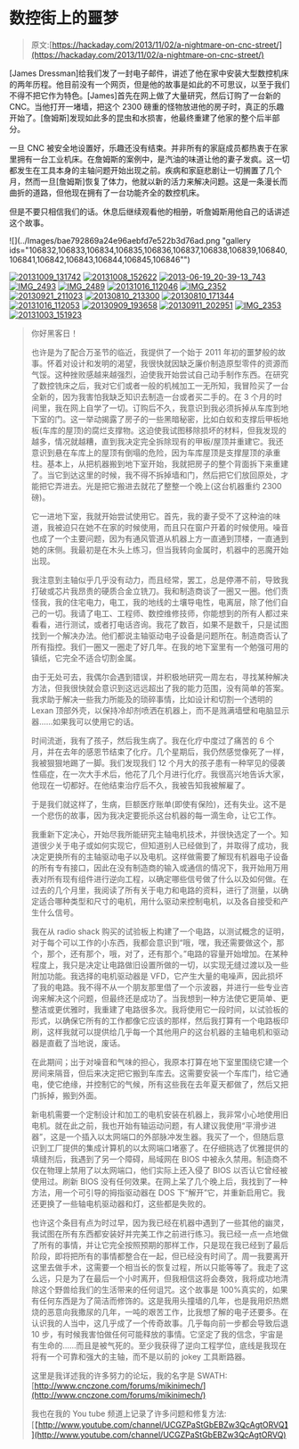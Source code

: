 # 数控街上的噩梦

> 原文:[https://hackaday.com/2013/11/02/a-nightmare-on-cnc-street/](https://hackaday.com/2013/11/02/a-nightmare-on-cnc-street/)

[James Dressman]给我们发了一封电子邮件，讲述了他在家中安装大型数控机床的两年历程。他目前没有一个网页，但是他的故事是如此的不可思议，以至于我们不得不把它作为特色。[James]首先在网上做了大量研究，然后订购了一台新的 CNC。当他打开一堵墙，把这个 2300 磅重的怪物放进他的房子时，真正的乐趣开始了。[詹姆斯]发现如此多的昆虫和水损害，他最终重建了他家的整个后半部分。

一旦 CNC 被安全地设置好，乐趣还没有结束。并非所有的家庭成员都热衷于在家里拥有一台工业机床。在詹姆斯的案例中，是汽油的味道让他的妻子发疯。这一切都发生在工具本身的主轴问题开始出现之前。疾病和家庭悲剧让一切搁置了几个月，然而一旦[詹姆斯]恢复了体力，他就以新的活力来解决问题。这是一条漫长而曲折的道路，但他现在拥有了一台功能齐全的数控机床。

但是不要只相信我们的话。休息后继续观看他的相册，听詹姆斯用他自己的话讲述这个故事。

![](../Images/bae792869a24e96aebfd7e522b3d76ad.png "gallery ids="106832,106833,106834,106835,106836,106837,106838,106839,106840,106841,106842,106843,106844,106845,106846"")

 [![20131009_131742](../Images/ecb604c0f521f5d5c2ba4237ab797cc1.png "20131009_131742")](https://hackaday.com/2013/11/02/a-nightmare-on-cnc-street/20131009_131742/)  [![20131008_152622](../Images/db2976fc65f26cb094a95a9ef67fe931.png "20131008_152622")](https://hackaday.com/2013/11/02/a-nightmare-on-cnc-street/20131008_152622/)  [![2013-06-19_20-39-13_743](../Images/e38465c7c53ed7a9685841a877c11e1c.png "2013-06-19_20-39-13_743")](https://hackaday.com/2013/11/02/a-nightmare-on-cnc-street/2013-06-19_20-39-13_743/)  [![IMG_2493](../Images/12f09a8cdb34ea154a3c0311e2f07aa3.png "IMG_2493")](https://hackaday.com/2013/11/02/a-nightmare-on-cnc-street/img_2493/)  [![IMG_2489](../Images/cd6a963ac41a0065802cc1488519b0f8.png "IMG_2489")](https://hackaday.com/2013/11/02/a-nightmare-on-cnc-street/img_2489/)  [![20131016_112046](../Images/999648ef16e2bfc70aed7c4edb3bd822.png "20131016_112046")](https://hackaday.com/2013/11/02/a-nightmare-on-cnc-street/20131016_112046/)  [![IMG_2352](../Images/824690b31f56f6b8f890d69941cbe14f.png "IMG_2352")](https://hackaday.com/2013/11/02/a-nightmare-on-cnc-street/img_2352/)  [![20130921_211023](../Images/28b9f01d4cef5b03bded9ebbe557123b.png "20130921_211023")](https://hackaday.com/2013/11/02/a-nightmare-on-cnc-street/20130921_211023/)  [![20130810_213300](../Images/31aa2c9d0669e46024b7801e004cffda.png "20130810_213300")](https://hackaday.com/2013/11/02/a-nightmare-on-cnc-street/20130810_213300/)  [![20130810_171344](../Images/d216d0be830f4ee403c523a5349994f2.png "20130810_171344")](https://hackaday.com/2013/11/02/a-nightmare-on-cnc-street/20130810_171344/)  [![20131016_112053](../Images/c41503794e6ba5b68acb4ababbfe5e7d.png "20131016_112053")](https://hackaday.com/2013/11/02/a-nightmare-on-cnc-street/20131016_112053/)  [![20130909_193658](../Images/9a3c4cd67c2b8de5ddcdab856567cb6b.png "20130909_193658")](https://hackaday.com/2013/11/02/a-nightmare-on-cnc-street/20130909_193658/)  [![20130911_202951](../Images/bf0f40cfd4f5df80e881260b67f34eb3.png "20130911_202951")](https://hackaday.com/2013/11/02/a-nightmare-on-cnc-street/20130911_202951/)  [![IMG_2353](../Images/6461bd4577858a6188c5cbdcfde5ca69.png "IMG_2353")](https://hackaday.com/2013/11/02/a-nightmare-on-cnc-street/img_2353-2/)  [![20131003_151923](../Images/8e1f6e15917c1d1815e82a6576d89024.png "20131003_151923")](https://hackaday.com/2013/11/02/a-nightmare-on-cnc-street/20131003_151923/) 

> 你好黑客日！
> 
> 也许是为了配合万圣节的临近，我提供了一个始于 2011 年初的噩梦般的故事。怀着对设计和发明的渴望，我很快就因缺乏廉价制造原型零件的资源而气馁。这种挫败感越来越强烈，迫使我开始尝试自己动手制作东西。在研究了数控铣床之后，我对它们或者一般的机械加工一无所知，我冒险买了一台全新的，因为我害怕我缺乏知识去制造一台或者买二手的。在 3 个月的时间里，我在网上自学了一切。订购后不久，我意识到我必须拆掉从车库到地下室的门。这一举动揭露了房子的一些黑暗秘密，比如白蚁和支撑后甲板地板(车库的屋顶)的腐烂支撑物。这迫使我试图移除损坏的材料，但我发现的越多，情况就越糟，直到我决定完全拆除现有的甲板/屋顶并重建它。我还意识到悬在车库上的屋顶有倒塌的危险，因为车库屋顶是支撑屋顶的承重柱。基本上，从把机器搬到地下室开始，我就把房子的整个背面拆下来重建了。当它到达这里的时候，我不得不拆掉墙和门，然后把它们放回原处，才能把它弄进去。光是把它搬进去就花了整整一个晚上(这台机器重约 2300 磅)。
> 
> 它一进地下室，我就开始尝试使用它。首先，我的妻子受不了这种油的味道，我被迫只在她不在家的时候使用，而且只在窗户开着的时候使用。噪音也成了一个主要问题，因为有通风管道从机器上方一直通到顶楼，一直通到她的床侧。我最初是在木头上练习，但当我转向金属时，机器中的恶魔开始出现。
> 
> 我注意到主轴似乎几乎没有动力，而且经常，罢工，总是停滞不前，导致我打破或芯片我昂贵的硬质合金立铣刀。我和制造商谈了一圈又一圈。他们责怪我，我的住宅电力，电工，我的地线的土壤导电性，电离层，除了他们自己的一切。我请了电工、工程师、数控维修技师，你能想到的所有人都过来看看，进行测试，或者打电话咨询。我花了数百，如果不是数千，只是试图找到一个解决办法。他们都说主轴驱动电子设备是问题所在。制造商否认了所有指控。我们一圈又一圈走了好几年。在我的地下室里有一个勉强可用的镇纸，它完全不适合切割金属。
> 
> 由于无处可去，我偶尔会遇到错误，并积极地研究一周左右，寻找某种解决方法，但我很快就会意识到这远远超出了我的能力范围，没有简单的答案。我求助于解决一些我力所能及的琐碎事情，比如设计和切割一个透明的 Lexan 顶部外壳，以保持冷却剂喷洒在机器上，而不是溅满墙壁和电脑显示器……如果我可以使用它的话。
> 
> 时间流逝，我有了孩子，然后我生病了。我在化疗中度过了痛苦的 6 个月，并在去年的感恩节结束了化疗。几个星期后，我仍然感觉像死了一样，我被狠狠地踢了一脚。我们发现我们 12 个月大的孩子患有一种罕见的侵袭性癌症，在一次大手术后，他花了几个月进行化疗。我很高兴地告诉大家，他现在一切都好。在他结束治疗后不久，我被告知我被解雇了。
> 
> 于是我们就这样了，生病，巨额医疗账单(即使有保险)，还有失业。这不是一个悲伤的故事，因为我决定要扼杀这台机器的每一滴生命，让它工作。
> 
> 我重新下定决心，开始尽我所能研究主轴电机技术，并很快选定了一个。知道很少关于电子或如何实现它，但知道别人已经做到了，并取得了成功，我决定更换所有的主轴驱动电子以及电机。这样做需要了解现有机器电子设备的所有专有接口，因此在没有制造商的输入或通信的情况下，我开始用万用表对所有现有组件进行逆向工程，以确定哪些信号做了什么以及如何做。在过去的几个月里，我阅读了所有关于电力和电路的资料，进行了测量，以确定适合哪种类型和尺寸的电机，用什么驱动来控制电机，以及各自接受和产生什么信号。
> 
> 我在从 radio shack 购买的试验板上构建了一个电路，以测试概念的证明，对于每个可以工作的小东西，我都会意识到“哦，嘿，我还需要做这个，那个，那个，还有那个，哦，对了，还有那个。”电路的容量开始增加。在某种程度上，我只是决定让电路做旧设置所做的一切，以实现无缝过渡以及一些附加功能。我选择的电机驱动器是 VFD，它产生大量的电噪声，因此损坏了我的电路。我不得不从一个朋友那里借了一个示波器，并进行一些专业咨询来解决这个问题，但最终还是成功了。当我想到一种方法使它更简单、更整洁或更优雅时，我重建了电路很多次。我将使用它一段时间，以试验板的形式，以确保它所有的工作都像它应该的那样，然后我打算有一个电路板印刷，这样我就可以提供给几乎每一个其他用户的这台机器的主轴电机和驱动器是直截了当地说，废话。
> 
> 在此期间；出于对噪音和气味的担心，我原本打算在地下室里围绕它建一个房间来隔音，但后来决定把它搬到车库去。这需要安装一个车库门，给它通电，使它绝缘，并控制它的气候，所有这些我在去年夏天都做了，然后又把门拆掉，搬到外面。
> 
> 新电机需要一个定制设计和加工的电机安装在机器上，我非常小心地使用旧电机。就在此之前，我也开始有轴运动问题，有人建议我使用“平滑步进器”，这是一个插入以太网端口的外部脉冲发生器。我买了一个，但随后意识到工厂提供的集成计算机的以太网端口堵塞了。在仔细挑选了优雅提供的填缝剂后，我遇到了另一个障碍，局域网在 BIOS 中被永久禁用。制造商不仅在物理上禁用了以太网端口，他们实际上还入侵了 BIOS 以否认它曾经被使用过。刷新 BIOS 没有任何效果。在网上呆了几个晚上后，我找到了一种方法，用一个可引导的拇指驱动器在 DOS 下“解开”它，并重新启用它。我还更换了一些轴电机驱动器和灯，这些都是失败的。
> 
> 也许这个条目有点为时过早，因为我已经在机器中遇到了一些其他的幽灵，我试图在所有东西都安装好并完美工作之前进行练习。我已经一点一点地做了所有的事情，并让它完全按照预期的那样工作，只是现在我已经到了最后阶段，即将把所有的事情都整合在一起，但已经没有时间了。周一我要离开这里去做手术，这需要一个相当长的恢复过程，所以只能等等了。我走了这么远，只是为了在最后一个小时离开，但我相信这将会奏效，我将成功地清除这个野兽给我们的生活带来的任何诅咒。这个故事是 100%真实的，如果有任何东西是为了简洁而修饰的。这是我用头撞墙的几年，也是我用炽热燃烧的恶意向我撒尿的几年，一吨的艰苦工作，比我想了解的电子还要多。在认识我的人当中，这几乎成了一个传奇故事。几乎每向前一步都会导致后退 10 步，有时候我害怕做任何可能释放的事情。它坚定了我的信念，宇宙是有生命的……而且是被气死的。至少我获得了逆向工程学位，底线是我现在将有一个可靠和强大的主轴，而不是以前的 jokey 工具断路器。
> 
> 这里是我详述我的许多努力的论坛，我的名字是 SWATH:
> [http://www.cnczone.com/forums/mikinimech/](http://www.cnczone.com/forums/mikinimech/)
> 
> 我也在我的 You tube 频道上记录了许多问题和修复方法:
> [【http://www.youtube.com/channel/UCGZPaStGbEBZw3QcAgtORVQ】](http://www.youtube.com/channel/UCGZPaStGbEBZw3QcAgtORVQ)